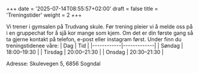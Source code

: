 +++
date = '2025-07-14T08:55:57+02:00'
draft = false
title = 'Treningstider'
weight = 2
+++


Vi trener i gymsalen på Trudvang skule. Før trening pleier vi å melde oss på i en gruppechat for å sjå kor mange som kjem. Om det er din første gang så ta gjerne kontakt på telefon, e-post eller instagram først.   Under finn du treningstidenee våre:
| Dag        | Tid         |
|------------|-------------|
| Søndag     | 18:00–19:30 |
| Tirsdag    | 20:00–21:30 |
| Onsdag     | 20:30–21:30 |

Adresse: Skulevegen 5, 6856 Sogndal 